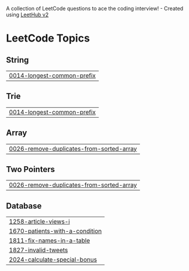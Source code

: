 A collection of LeetCode questions to ace the coding interview! - Created using [LeetHub v2](https://github.com/arunbhardwaj/LeetHub-2.0)
<!---LeetCode Topics Start-->
# LeetCode Topics
## String
|  |
| ------- |
| [0014-longest-common-prefix](https://github.com/Code2Drift/LeetCode/tree/master/0014-longest-common-prefix) |
## Trie
|  |
| ------- |
| [0014-longest-common-prefix](https://github.com/Code2Drift/LeetCode/tree/master/0014-longest-common-prefix) |
## Array
|  |
| ------- |
| [0026-remove-duplicates-from-sorted-array](https://github.com/Code2Drift/LeetCode/tree/master/0026-remove-duplicates-from-sorted-array) |
## Two Pointers
|  |
| ------- |
| [0026-remove-duplicates-from-sorted-array](https://github.com/Code2Drift/LeetCode/tree/master/0026-remove-duplicates-from-sorted-array) |
## Database
|  |
| ------- |
| [1258-article-views-i](https://github.com/Code2Drift/LeetCode/tree/master/1258-article-views-i) |
| [1670-patients-with-a-condition](https://github.com/Code2Drift/LeetCode/tree/master/1670-patients-with-a-condition) |
| [1811-fix-names-in-a-table](https://github.com/Code2Drift/LeetCode/tree/master/1811-fix-names-in-a-table) |
| [1827-invalid-tweets](https://github.com/Code2Drift/LeetCode/tree/master/1827-invalid-tweets) |
| [2024-calculate-special-bonus](https://github.com/Code2Drift/LeetCode/tree/master/2024-calculate-special-bonus) |
<!---LeetCode Topics End-->